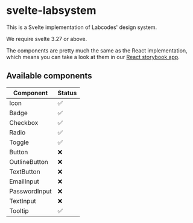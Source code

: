 # svelte-labsystem

This is a Svelte implementation of Labcodes' design system.

We require svelte 3.27 or above.

The components are pretty much the same as the React implementation, which means you can take a look at them in our [React storybook app](https://labstorybook-master.netlify.app/).

## Available components

| Component | Status |
| --- | --- |
| Icon  | ✅ |
| Badge | ✅ |
| Checkbox | ✅ |
| Radio | ✅ |
| Toggle | ✅ |
| Button | ❌ |
| OutlineButton | ❌ |
| TextButton | ❌ |
| EmailInput | ❌ |
| PasswordInput | ❌ |
| TextInput | ❌ |
| Tooltip | ✅ |
